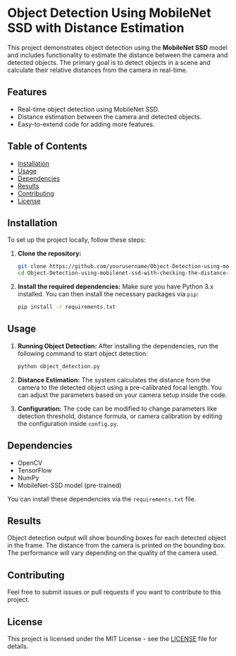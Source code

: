# Object Detection Using MobileNet SSD with Distance Estimation

This project demonstrates object detection using the **MobileNet SSD** model and includes functionality to estimate the distance between the camera and detected objects. The primary goal is to detect objects in a scene and calculate their relative distances from the camera in real-time.

## Features

- Real-time object detection using MobileNet SSD.
- Distance estimation between the camera and detected objects.
- Easy-to-extend code for adding more features.
  
## Table of Contents

- [Installation](#installation)
- [Usage](#usage)
- [Dependencies](#dependencies)
- [Results](#results)
- [Contributing](#contributing)
- [License](#license)

## Installation

To set up the project locally, follow these steps:

1. **Clone the repository:**
   ```bash
   git clone https://github.com/yourusername/Object-Detection-using-mobilenet-ssd-with-checking-the-distance-between-camera-and-objects.git
   cd Object-Detection-using-mobilenet-ssd-with-checking-the-distance-between-camera-and-objects
   ```

2. **Install the required dependencies:**
   Make sure you have Python 3.x installed. You can then install the necessary packages via `pip`:
   ```bash
   pip install -r requirements.txt
   ```

## Usage

1. **Running Object Detection:**
   After installing the dependencies, run the following command to start object detection:
   ```bash
   python object_detection.py
   ```

2. **Distance Estimation:**
   The system calculates the distance from the camera to the detected object using a pre-calibrated focal length. You can adjust the parameters based on your camera setup inside the code.

3. **Configuration:**
   The code can be modified to change parameters like detection threshold, distance formula, or camera calibration by editing the configuration inside `config.py`.

## Dependencies

- OpenCV
- TensorFlow
- NumPy
- MobileNet-SSD model (pre-trained)

You can install these dependencies via the `requirements.txt` file.

## Results

Object detection output will show bounding boxes for each detected object in the frame. The distance from the camera is printed on the bounding box. The performance will vary depending on the quality of the camera used.

## Contributing

Feel free to submit issues or pull requests if you want to contribute to this project.

## License

This project is licensed under the MIT License - see the [LICENSE](LICENSE) file for details.
